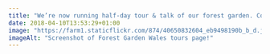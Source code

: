 ```yaml
---
title: "We’re now running half-day tour & talk of our forest garden. Coffee & cake, £10 per head, min 5 people https://www.forestgarden.wales/tours/"
date: 2018-04-10T13:53:29+01:00
image: "https://farm1.staticflickr.com/874/40650832604_eb9498190b_b_d.jpg"
imageAlt: "Screenshot of Forest Garden Wales tours page!"
---
```

